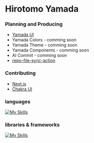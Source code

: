 # Hirotomo Yamada

### Planning and Producing

- [Yamada UI](https://github.com/hirotomoyamada/yamada-ui)
- Yamada Colors - comming soon
- Yamada Theme - comming soon
- Yamada Components - comming soon
- AI Commit - comming soon
- [repo-file-sync-action](https://github.com/hirotomoyamada/repo-file-sync-action)

### Contributing

- [Next.js](https://github.com/vercel/next.js)
- [Chakra UI](https://github.com/chakra-ui/chakra-ui)

### languages

[![My Skills](https://skillicons.dev/icons?i=js,ts,nodejs,php,mysql,html,css,sass)](https://skillicons.dev)

### libraries & frameworks

[![My Skills](https://skillicons.dev/icons?i=react,redux,nextjs,vue,nuxtjs,emotion,materialui,tailwind,gulp,jquery,wordpress,laravel,vite,rollupjs,babel,jest,docker,firebase,webpack,figma,ai,ps,xd)](https://skillicons.dev)
